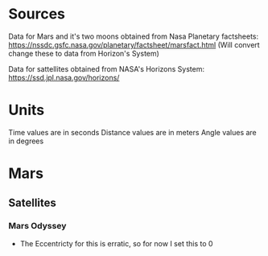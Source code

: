 # Sources
Data for Mars and it's two moons obtained from Nasa Planetary factsheets:
https://nssdc.gsfc.nasa.gov/planetary/factsheet/marsfact.html
(Will convert change these to data from Horizon's System)


Data for sattellites obtained from NASA's Horizons System:
https://ssd.jpl.nasa.gov/horizons/

# Units
Time values are in seconds
Distance values are in meters
Angle values are in degrees

# Mars
## Satellites
### Mars Odyssey
- The Eccentricty for this is erratic, so for now I set this to 0